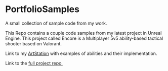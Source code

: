 # PortfolioSamples
A small collection of sample code from my work.

This Repo contains a couple code samples from my latest project in Unreal Engine.
This project called Encore is a Multiplayer 5v5 ability-based tactical shooter based on Valorant.

Link to my [ArtStation](https://www.artstation.com/jrocks22) with examples of abilities and their implementation.

Link to the [full project repo.](https://github.com/JustinAHelmer/Encore)
